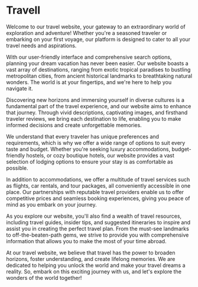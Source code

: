 # Travell

Welcome to our travel website, your gateway to an extraordinary world of exploration and adventure! Whether you're a seasoned traveler or embarking on your first voyage, our platform is designed to cater to all your travel needs and aspirations.

With our user-friendly interface and comprehensive search options, planning your dream vacation has never been easier. Our website boasts a vast array of destinations, ranging from exotic tropical paradises to bustling metropolitan cities, from ancient historical landmarks to breathtaking natural wonders. The world is at your fingertips, and we're here to help you navigate it.

Discovering new horizons and immersing yourself in diverse cultures is a fundamental part of the travel experience, and our website aims to enhance that journey. Through vivid descriptions, captivating images, and firsthand traveler reviews, we bring each destination to life, enabling you to make informed decisions and create unforgettable memories.

We understand that every traveler has unique preferences and requirements, which is why we offer a wide range of options to suit every taste and budget. Whether you're seeking luxury accommodations, budget-friendly hostels, or cozy boutique hotels, our website provides a vast selection of lodging options to ensure your stay is as comfortable as possible.

In addition to accommodations, we offer a multitude of travel services such as flights, car rentals, and tour packages, all conveniently accessible in one place. Our partnerships with reputable travel providers enable us to offer competitive prices and seamless booking experiences, giving you peace of mind as you embark on your journey.

As you explore our website, you'll also find a wealth of travel resources, including travel guides, insider tips, and suggested itineraries to inspire and assist you in creating the perfect travel plan. From the must-see landmarks to off-the-beaten-path gems, we strive to provide you with comprehensive information that allows you to make the most of your time abroad.

At our travel website, we believe that travel has the power to broaden horizons, foster understanding, and create lifelong memories. We are dedicated to helping you unlock the world and make your travel dreams a reality. So, embark on this exciting journey with us, and let's explore the wonders of the world together!





